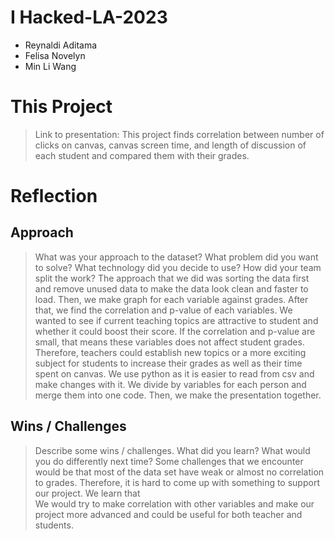 # I Hacked-LA-2023

- Reynaldi Aditama
- Felisa Novelyn
- Min Li Wang

# This Project
> Link to presentation: 
This project finds correlation between number of clicks on canvas, canvas screen time, and length of discussion of each student and compared them with their grades.

# Reflection
## Approach
> What was your approach to the dataset? What problem did you want to solve? What technology did you decide to use? How did your team split the work?
The approach that we did was sorting the data first and remove unused data to make the data look clean and faster to load. Then, we make graph for each variable against grades. After that, we find the correlation and p-value of each variables.
We wanted to see if current teaching topics are attractive to student and whether it could boost their score. If the correlation and p-value are small, that means these variables does not affect student grades. Therefore, teachers could establish new topics or a more exciting subject for students to increase their grades as well as their time spent on canvas.
We use python as it is easier to read from csv and make changes with it.
We divide by variables for each person and merge them into one code. Then, we make the presentation together.

## Wins / Challenges
> Describe some wins / challenges. What did you learn? What would you do differently next time?
Some challenges that we encounter would be that most of the data set have weak or almost no correlation to grades. Therefore, it is hard to come up with something to support our project.
We learn that  
We would try to make correlation with other variables and make our project more advanced and could be useful for both teacher and students.

